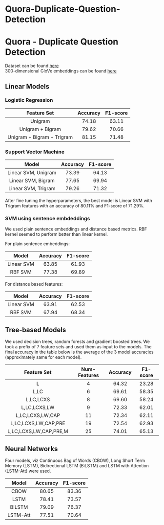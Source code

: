 # Quora-Duplicate-Question-Detection
# Quora - Duplicate Question Detection
Dataset can be found [here](https://www.kaggle.com/c/quora-question-pairs/data)  
300-dimensional GloVe embeddings can be found [here](https://www.kaggle.com/datasets/thanakomsn/glove6b300dtxt)

## Linear Models
### Logistic Regression

|Feature Set|Accuracy|F1-score|
|:---:|:---:|:---:|
|Unigram|74.18|63.11|
|Unigram + Bigram|79.62|70.66|
|Unigram + Bigram + Trigram|81.15|71.48|

### Support Vector Machine
|Model|Accuracy|F1-score|
|:---:|:---:|:---:|
|Linear SVM, Unigram|73.39|64.13|
|Linear SVM, Bigram|77.65|69.94|
|Linear SVM, Trigram|79.26|71.32|

After fine tuning the hyperparameters, the best model is Linear SVM with Trigram features with an accuracy of 80.11% and F1-score of 71.29%.

### SVM using sentence embdeddings
We used plain sentence embeddings and distance based metrics. RBF kernel seemed to perform better than linear kernel.

For plain sentence embeddings:

|Model|Accuracy|F1-score|
|:---:|:---:|:---:|
|Linear SVM|63.85|61.93|
|RBF SVM|77.38|69.89|

For distance based features:

|Model|Accuracy|F1-score|
|:---:|:---:|:---:|
|Linear SVM|63.91|62.53|
|RBF SVM|67.94|68.34|

## Tree-based Models
We used decision trees, random forests and gradient boosted trees. We took a prefix of 7 feature sets and used them as input to the models. The final accuracy in the table below is the average of the 3 model accuracies (approximately same for each model).

|Feature Set|Num-Features|Accuracy|F1-score|
|:---:|:---:|:---:|:---:|
|L|4|64.32|23.28|
|L,LC|6|69.61|58.35|
|L,LC,LCXS|8|69.60|58.24|
|L,LC,LCXS,LW|9|72.33|62.01|
|L,LC,LCXS,LW,CAP|11|72.34|62.11|
|L,LC,LCXS,LW,CAP,PRE|19|72.54|62.93|
|L,LC,LCXS,LW,CAP,PRE,M|25|74.01|65.13|

## Neural Networks
Four models, viz Continuous Bag of Words (CBOW), Long Short Term Memory (LSTM), Bidirectional LSTM (BiLSTM) and LSTM with Attention (LSTM-Att) were used. 

|Model|Accuracy|F1-score|
|:---:|:---:|:---:|
|CBOW|80.65|83.36|
|LSTM|78.41|73.57|
|BiLSTM|79.09|76.37|
|LSTM-Att|77.51|70.64|
